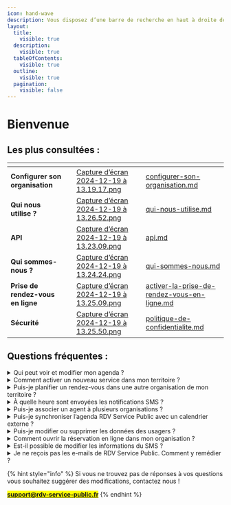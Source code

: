 ```yaml
---
icon: hand-wave
description: Vous disposez d’une barre de recherche en haut à droite de votre écran
layout:
  title:
    visible: true
  description:
    visible: true
  tableOfContents:
    visible: true
  outline:
    visible: true
  pagination:
    visible: false
---
```


# Bienvenue



## Les plus consultées :&#x20;

<table data-view="cards"><thead><tr><th></th><th></th><th data-hidden data-card-cover data-type="files"></th><th data-hidden data-card-target data-type="content-ref"></th></tr></thead><tbody><tr><td><strong>Configurer son organisation</strong></td><td></td><td><a href=".gitbook/assets/Capture d’écran 2024-12-19 à 13.19.17.png">Capture d’écran 2024-12-19 à 13.19.17.png</a></td><td><a href="demarrer-sur-rdv-service-public/configurer-son-organisation.md">configurer-son-organisation.md</a></td></tr><tr><td><strong>Qui nous utilise ?</strong> </td><td></td><td><a href=".gitbook/assets/Capture d’écran 2024-12-19 à 13.26.52.png">Capture d’écran 2024-12-19 à 13.26.52.png</a></td><td><a href="a-propos/qui-nous-utilise.md">qui-nous-utilise.md</a></td></tr><tr><td><strong>API</strong></td><td></td><td><a href=".gitbook/assets/Capture d’écran 2024-12-19 à 13.23.09.png">Capture d’écran 2024-12-19 à 13.23.09.png</a></td><td><a href="documentation-technique/api.md">api.md</a></td></tr><tr><td><strong>Qui sommes-nous ?</strong> </td><td></td><td><a href=".gitbook/assets/Capture d’écran 2024-12-19 à 13.24.24.png">Capture d’écran 2024-12-19 à 13.24.24.png</a></td><td><a href="a-propos/qui-sommes-nous.md">qui-sommes-nous.md</a></td></tr><tr><td><strong>Prise de rendez-vous en ligne</strong></td><td></td><td><a href=".gitbook/assets/Capture d’écran 2024-12-19 à 13.25.09.png">Capture d’écran 2024-12-19 à 13.25.09.png</a></td><td><a href="toutes-les-notions/activer-la-prise-de-rendez-vous-en-ligne.md">activer-la-prise-de-rendez-vous-en-ligne.md</a></td></tr><tr><td><strong>Sécurité</strong></td><td></td><td><a href=".gitbook/assets/Capture d’écran 2024-12-19 à 13.25.50.png">Capture d’écran 2024-12-19 à 13.25.50.png</a></td><td><a href="confidentialite-et-securite/politique-de-confidentialite.md">politique-de-confidentialite.md</a></td></tr></tbody></table>

## Questions fréquentes :&#x20;

<details>

<summary>Qui peut voir et modifier mon agenda ?</summary>

Par défaut, les agents de votre service et de votre organisation peuvent consulter et planifier des rendez-vous dans votre agenda. De plus, les agents du service secrétariat de votre organisation ont un accès étendu : ils peuvent voir, modifier et planifier des rendez-vous dans votre agenda.

</details>

<details>

<summary>Comment activer un nouveau service dans mon territoire ?</summary>

Par défaut, lors de la création de votre compte, un seul service sera actif dans votre territoire. Vous pourrez activer d'autres services pour y associer des agents selon vos besoins.

Pour activer un nouveau service, rendez-vous dans le menu _**espace admin**_ accessible depuis le menu _**paramètres**_. Vous y trouverez un menu _**services**_ où vous pourrez activer des services à partir d'une liste préétablie.

**-> Sélectionnez le service que vous souhaitez activer sur votre territoire.**

</details>

<details>

<summary>Puis-je planifier un rendez-vous dans une autre organisation de mon territoire ?</summary>



Par défaut, un agent peut planifier des rendez-vous uniquement dans les plannings des agents de son service ou de son organisation. Pour planifier un rendez-vous dans une autre organisation, deux options sont possibles :

* **Utiliser la prescription interne** : Cette option permet, depuis le bouton _**trouver un rendez-vous**_, d'élargir sa recherche à l'ensemble des organisations de son territoire. Elle est disponible si les motifs sont configurés comme _**ouverts aux prescripteurs**_ dans la configuration des motifs. Cette configuration rendra visibles les disponibilités des agents d'autres organisations depuis le menu **trouver un rendez-vous** et le parcours _**élargir la recherche**_.
* **Être associé à plusieurs organisations :** Un agent peut être associé à plusieurs organisations. Il aura alors accès aux agendas des agents des organisations auxquelles il est associé. Pour rechercher des disponibilités dans une autre organisation, il devra changer d'organisation depuis le menu en haut à gauche.

</details>

<details>

<summary>À quelle heure sont envoyées les notifications SMS ?</summary>

Plusieurs actions déclenchent l'envoi de SMS :

* Une notification de **confirmation** est envoyée immédiatement après la création du rendez-vous.
* Une notification de **rappel** est envoyée à l'usager 48h avant le rendez-vous (hors jours fériés et dimanches).
* Une notification de **rendez-vous modifié** : l'usager reçoit immédiatement une notification en cas de modification du rendez-vous.
* Une notification de **rendez-vous annulé** : l'usager reçoit immédiatement une notification en cas d'annulation du rendez-vous. Si l'usager est à l'origine de l'annulation, il doit le faire au moins 4 heures avant l'heure prévue du rendez-vous.

</details>

<details>

<summary>Puis-je associer un agent à plusieurs organisations ?</summary>

Un agent peut être associé à plusieurs organisations. Cette association lui donnera accès aux agendas des agents rattachés à son service dans chacune de ces organisations. Seul un agent administrateur de territoire peut associer un agent à plusieurs organisations.

</details>

<details>

<summary>Puis-je synchroniser l’agenda RDV Service Public avec un calendrier externe ?</summary>

Vous pouvez synchroniser les RDV pris via RDV Service Public dans votre calendrier externe via différentes méthodes : notifications emails avec pièces-jointes ICS ou lien Webcal fixe, ainsi qu’un prototype de synchronisation pour Microsoft 365 Outlook.

Voir plus d’informations sur cette page :

[synchronisation-avec-un-logiciel-de-calendrier-externe.md](toutes-les-notions/synchronisation-avec-un-logiciel-de-calendrier-externe.md "mention")

</details>

<details>

<summary>Puis-je modifier ou supprimer les données des usagers ?</summary>

Vous pouvez supprimer ou modifier les données des usagers. Sur la fiche des usagers, des options Modifier et Supprimer sont prévues à cet effet. Si aucunes modifications n’est apportée et que l’usager n’a pris aucun RDV durant deux ans, alors ses données seront supprimées automatiquement.

</details>

<details>

<summary>Comment ouvrir la réservation en ligne dans mon organisation ?</summary>

Vous devez créer des motifs avec la configuration ouvert aux agents et aux usagers et les associer aux plages d’ouverture de vos agents. Ces deux conditions activent la prise de rendez-vous en ligne de votre organisation.

</details>

<details>

<summary>Est-il possible de modifier les informations du SMS ?</summary>

Il n’est pas possible de modifier le modèle SMS : le nombre de caractères pour les SMS est limité. Aussi certaines informations comme le nom du motif peut porter atteinte à l’usager. Nous avons donc fait le choix de limiter les informations.

</details>

<details>

<summary>Je ne reçois pas les e-mails de RDV Service Public. Comment y remédier ? </summary>

De nombreuses raisons peuvent expliquer que vous ne recevez pas nos emails. Veuillez consulter [cette page](archives/problemes-de-reception-des-emails.md) qui vous permettra de comprendre et débloquer la réception de nos emails.

</details>

{% hint style="info" %}
Si vous ne trouvez pas de réponses à vos questions vous souhaitez suggérer des modifications, contactez nous !&#x20;

<mark style="color:blue;">**support@rdv-service-public.fr**</mark>
{% endhint %}

